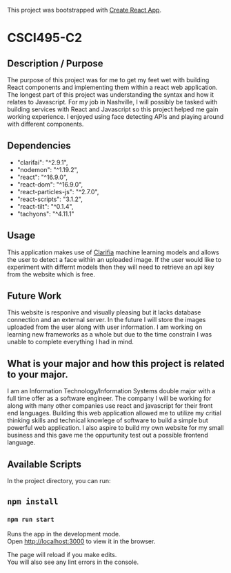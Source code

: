 This project was bootstrapped with [Create React App](https://github.com/facebook/create-react-app).

# CSCI495-C2

## Description / Purpose
The purpose of this project was for me to get my feet wet with building React components and implementing them within a react web application. The longest part of this project was understanding the syntax and how it relates to Javascript. For my job in Nashville, I will possibly be tasked with building services with React and Javascript so this project helped me gain working experience. I enjoyed using face detecting APIs and playing around with different components.


## Dependencies
- "clarifai": "^2.9.1",
- "nodemon": "^1.19.2",
- "react": "^16.9.0",
- "react-dom": "^16.9.0",
- "react-particles-js": "^2.7.0",
- "react-scripts": "3.1.2",
- "react-tilt": "^0.1.4",
- "tachyons": "^4.11.1"

## Usage
This application makes use of [Clarifia](https://www.clarifai.com/) machine learning models and allows the user to detect a face within an uploaded image. If the user would like to experiment with differnt models then they will need to retrieve an api key from the website which is free. 

## Future Work
This website is responive and visually pleasing but it lacks database connection and an external server. In the future I will store the images uploaded from the user along with user information. I am working on learning new frameworks as a whole but due to the time constrain I was unable to complete everything I had in mind.

## What is your major and how this project is related to your major.
I am an Information Technology/Information Systems double major with a full time offer as a software engineer. The company I will be working for along with many other companies use react and javascript for their front end languages. Building this web application allowed me to utilize my critial thinking skills and technical knowlege of software to build a simple but powerful web application. I also aspire to build my own website for my small business and this gave me the oppurtunity test out a possible frontend language. 

## Available Scripts

In the project directory, you can run:

## `npm install`
### `npm run start`

Runs the app in the development mode.<br>
Open [http://localhost:3000](http://localhost:3000) to view it in the browser.

The page will reload if you make edits.<br>
You will also see any lint errors in the console.







